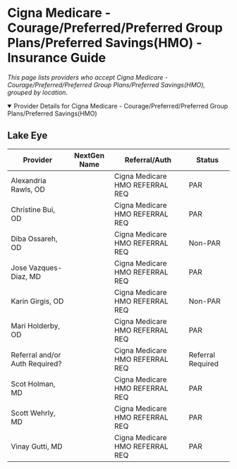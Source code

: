 # Cigna Medicare - Courage/Preferred/Preferred Group Plans/Preferred Savings(HMO) - Insurance Guide

*This page lists providers who accept Cigna Medicare - Courage/Preferred/Preferred Group Plans/Preferred Savings(HMO), grouped by location.*

<details open><summary>Provider Details for Cigna Medicare - Courage/Preferred/Preferred Group Plans/Preferred Savings(HMO)</summary>

## Lake Eye 

| Provider | NextGen Name | Referral/Auth | Status |
|----------|-------------|--------------|--------|
| Alexandria Rawls, OD |  | Cigna Medicare HMO REFERRAL REQ | PAR |
| Christine Bui, OD |  | Cigna Medicare HMO REFERRAL REQ | PAR |
| Diba Ossareh, OD |  | Cigna Medicare HMO REFERRAL REQ | Non-PAR |
| Jose Vazques-Diaz, MD |  | Cigna Medicare HMO REFERRAL REQ | PAR |
| Karin Girgis, OD |  | Cigna Medicare HMO REFERRAL REQ | Non-PAR |
| Mari Holderby, OD |  | Cigna Medicare HMO REFERRAL REQ | PAR |
| Referral and/or Auth Required? |  | Cigna Medicare HMO REFERRAL REQ | Referral Required |
| Scot Holman, MD |  | Cigna Medicare HMO REFERRAL REQ | PAR |
| Scott Wehrly, MD |  | Cigna Medicare HMO REFERRAL REQ | PAR |
| Vinay Gutti, MD |  | Cigna Medicare HMO REFERRAL REQ | PAR |

</details>

